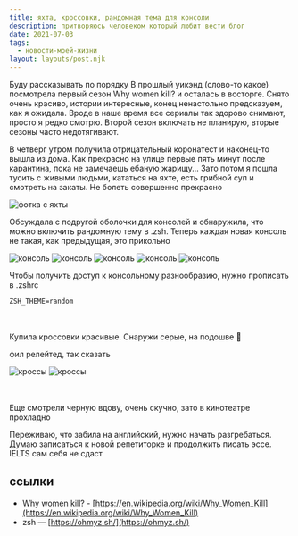 ```yaml
---
title: яхта, кроссовки, рандомная тема для консоли
description: притворяюсь человеком который любит вести блог
date: 2021-07-03
tags:
  - новости-моей-жизни
layout: layouts/post.njk
---
```


Буду рассказывать по порядку
В прошлый уикэнд (слово-то какое) посмотрела первый сезон Why women kill? и осталась в восторге. Снято очень красиво, истории интересные, конец ненастольно предсказуем, как я ожидала. Вроде в наше время все сериалы так здорово снимают, просто я редко смотрю. Второй сезон включать не планирую, вторые сезоны часто недотягивают.

В четверг утром получила отрицательный коронатест и наконец-то вышла из дома. Как прекрасно на улице первые пять минут после карантина, пока не замечаешь ебаную жарищу...
Зато потом я пошла тусить с живыми людьми, кататься на яхте, есть грибной суп и смотреть на закаты. Не болеть совершенно прекрасно

![фотка с яхты](../../../img/2021/sail-1.jpg)
<br/>

Обсуждала с подругой оболочки для консолей и обнаружила, что можно включить рандомную тему в .zsh. Теперь каждая новая консоль не такая, как предыдущая, это прикольно

![консоль](../../../img/2021/console-1.png)
![консоль](../../../img/2021/console-2.png)
![консоль](../../../img/2021/console-5.png)
![консоль](../../../img/2021/console-3.png)
![консоль](../../../img/2021/console-4.png)

Чтобы получить доступ к консольному разнообразию, нужно прописать в .zshrc

```
ZSH_THEME=random
```

<br/>
<br/>
Купила кроссовки красивые. Снаружи серые, на подошве 🌈

фил релейтед, так сказать

<div class="img-wrap">
<img src="../../../img/2021/snickers-1.jpeg" alt="кроссы"  />
<img src="../../../img/2021/snickers-2.jpeg" alt="кроссы"  />
</div>

<br/>
<br/>

Еще смотрели черную вдову, очень скучно, зато в кинотеатре прохладно
<br/>

Переживаю, что забила на английский, нужно начать разгребаться. Думаю записаться к новой репетиторке и продолжить писать эссе. IELTS сам себя не сдаст

## ссылки

- Why women kill? - [https://en.wikipedia.org/wiki/Why_Women_Kill](https://en.wikipedia.org/wiki/Why_Women_Kill)
- zsh — [https://ohmyz.sh/](https://ohmyz.sh/)
